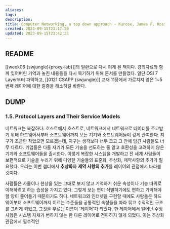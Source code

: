 ```yaml
---
aliases: 
tags: 
description:
title: Computer Networking, a top down approach - Kurose, James F. Ross, Keith W.
created: 2023-09-15T23:17:59
updated: 2023-09-15T23:42:23
---
```


## README

[[week06 {swjungle}{proxy-lab}]]의 일환으로 다시 펴게 된 책이다. 강의자료와 함께 잊어버린 기억과 놓친 내용들을 다시 복기하기 위해 문서를 만들었다. 일단 OSI 7 Layer부터 파악하고, [[0121 CSAPP {swjungle}]] 교재 11장에서 가르치지 않은 1~5번째 레이어에 대한 갈증을 해소하길 바란다.

## DUMP

### 1.5. Protocol Layers and Their Service Models

네트워크는 복잡하다. 호스트에서 호스트로, 네트워크에서 네트워크로 데이터를 주고받기 위해 하드웨어서부터 소프트웨어까지 모든 기기와 소프트웨어들이 깊게 관여한다. 지구가 조금만 작았으면 모르겠는데, 지구는 생각보다 너무 크고 그 안에 담긴 사람들도 너무 다르다. 기업들은 다들 자기가 모든 기술을 선도하는 줄 알고 호환성을 고려하지 않은 기계와 소프트웨어들을 출시한다. 이렇게 복잡한 시스템을 개발하고 전 세계 사람들이 보편적으로 기술을 누리기 위해 다양한 기술들의 표준화, 추상화, 제약사항의 추가가 필요했다. 우리는 이번 챕터에서 **추상화**와 **제약 사항의 추가**를 레이어의 관점에서 바라볼 것이다.

사람들은 사물이나 현상을 있는 그대로 보지 않고 기억하기 쉬운 속성이나 기능 따위로 이해하려고 하는 습성을 가지고 있다. 그렇게 보는 편이 식별하기에도 편하고 기억해야 할 양이 줄어들기 때문이기도 하다. 네트워크와 인터넷을 구현할 때에도 사람들은 하드웨어부터 소프트웨어까지 이르는 수준들을 공통적인 속성들을 따라 묶고 수직적인 구조를 그리게 되었고, 그것을 부르는 이름이 '레이어'가 되었다. 한 레이어에서 일어난 수정사항은 시스템 자체가 변하지 않는 한 다른 레이어로 전파하지 않게 되었다. 이는 추상화 관점에서 필수적인 
